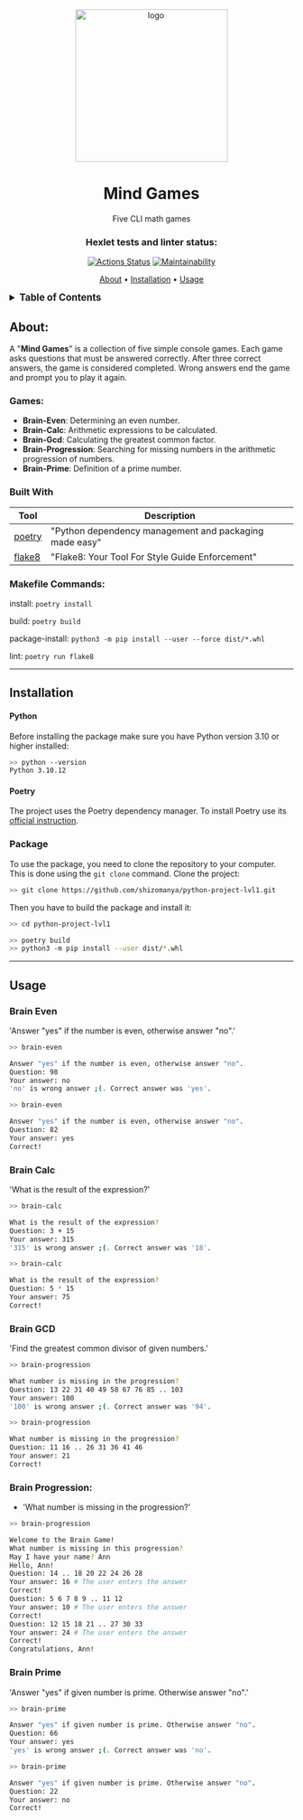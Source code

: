 <div align="center">

<img src="https://static.tildacdn.com/tild3139-6463-4362-a466-643665346661/brain.png" alt="logo" width="270" height="auto" />
<h1>Mind Games</h1>

<p>
Five CLI math games
</p>

### Hexlet tests and linter status:
[![Actions Status](https://github.com/shizomanya/python-project-49/workflows/hexlet-check/badge.svg)](https://github.com/shizomanya/python-project-49/actions)
[![Maintainability](https://api.codeclimate.com/v1/badges/b862fbdeb3d4fdd4535e/maintainability)](https://codeclimate.com/github/shizomanya/python-project-49/maintainability)

<p>
<a href="#about">About</a> •
<a href="#installation">Installation</a> •
<a href="#usage">Usage</a> 
</p>
</div>

<details>
  <summary style="font-size:larger;"><b>Table of Contents</b></summary>

* [About](#about)
  * [Games](#games)
  * [Built With](#built-with)
  * [Makefile Commands](#makefile-commands)
* [Installation](#installation)
  * [Package](#package)
* [Usage](#usage)
  * [Brain Even](#brain-even)
  * [Brain Calc](#brain-calc)
  * [Brain GCD](#brain-gcd)
  * [Brain Progression](#brain-progression)
  * [Brain Prime](#brain-prime)

</details>

## About:
A "**Mind Games**" is a collection of five simple console games. Each game asks questions that must be answered correctly. After three correct answers, the game is considered completed. Wrong answers end the game and prompt you to play it again.

### Games:
- **Brain-Even**: Determining an even number.
- **Brain-Calc**: Arithmetic expressions to be calculated.
- **Brain-Gcd**: Calculating the greatest common factor.
- **Brain-Progression**: Searching for missing numbers in the arithmetic progression of numbers.
- **Brain-Prime**: Definition of a prime number.

### Built With

| Tool                                                                        | Description                                             |
|-----------------------------------------------------------------------------|---------------------------------------------------------|
| [poetry](https://poetry.eustace.io/)                                        | "Python dependency management and packaging made easy"  |
| [flake8](https://flake8.pycqa.org/en/latest/)                               | "Flake8: Your Tool For Style Guide Enforcement"         |

### Makefile Commands:

install: ```poetry install```

build: ```poetry build```

package-install: ```python3 -m pip install --user --force dist/*.whl```

lint: ```poetry run flake8```

---

## Installation

#### Python

Before installing the package make sure you have Python version 3.10 or higher installed:

```bash
>> python --version
Python 3.10.12
```

#### Poetry

The project uses the Poetry dependency manager. To install Poetry use its [official instruction](https://python-poetry.org/docs/#installation).

### Package

To use the package, you need to clone the repository to your computer. This is done using the ```git clone``` command. Clone the project:

```bash
>> git clone https://github.com/shizomanya/python-project-lvl1.git
```

Then you have to build the package and install it:

```bash
>> cd python-project-lvl1
```

```bash
>> poetry build
>> python3 -m pip install --user dist/*.whl
```

---

## Usage

### Brain Even
'Answer "yes" if the number is even, otherwise answer "no".'

```bash
>> brain-even

Answer "yes" if the number is even, otherwise answer "no".
Question: 98
Your answer: no
'no' is wrong answer ;(. Correct answer was 'yes'.
```

```bash
>> brain-even

Answer "yes" if the number is even, otherwise answer "no".
Question: 82
Your answer: yes
Correct!
```


### Brain Calc 
'What is the result of the expression?'

```bash
>> brain-calc

What is the result of the expression?
Question: 3 + 15
Your answer: 315
'315' is wrong answer ;(. Correct answer was '18'.
```

```bash
>> brain-calc

What is the result of the expression?
Question: 5 * 15
Your answer: 75
Correct!
```

### Brain GCD 
'Find the greatest common divisor of given numbers.'

```bash
>> brain-progression

What number is missing in the progression?
Question: 13 22 31 40 49 58 67 76 85 .. 103
Your answer: 100
'100' is wrong answer ;(. Correct answer was '94'.
```

```bash
>> brain-progression

What number is missing in the progression?
Question: 11 16 .. 26 31 36 41 46
Your answer: 21
Correct!
```


### Brain Progression:
- 'What number is missing in the progression?'

```bash
>> brain-progression

Welcome to the Brain Game!
What number is missing in this progression?
May I have your name? Ann
Hello, Ann!
Question: 14 .. 18 20 22 24 26 28
Your answer: 16 # The user enters the answer
Correct!
Question: 5 6 7 8 9 .. 11 12
Your answer: 10 # The user enters the answer
Correct!
Question: 12 15 18 21 .. 27 30 33
Your answer: 24 # The user enters the answer
Correct!
Congratulations, Ann!
```


### Brain Prime
'Answer "yes" if given number is prime. Otherwise answer "no".'

```bash
>> brain-prime

Answer "yes" if given number is prime. Otherwise answer "no".
Question: 66
Your answer: yes
'yes' is wrong answer ;(. Correct answer was 'no'.
```

```bash
>> brain-prime

Answer "yes" if given number is prime. Otherwise answer "no".
Question: 22
Your answer: no
Correct!
```

